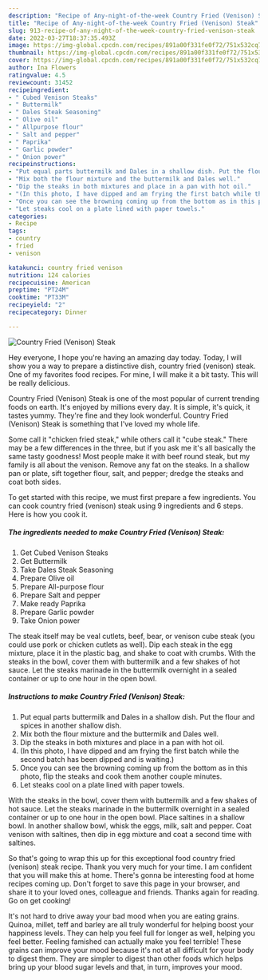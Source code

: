 ```yaml
---
description: "Recipe of Any-night-of-the-week Country Fried (Venison) Steak"
title: "Recipe of Any-night-of-the-week Country Fried (Venison) Steak"
slug: 913-recipe-of-any-night-of-the-week-country-fried-venison-steak
date: 2022-03-27T18:37:35.493Z
image: https://img-global.cpcdn.com/recipes/891a00f331fe0f72/751x532cq70/country-fried-venison-steak-recipe-main-photo.jpg
thumbnail: https://img-global.cpcdn.com/recipes/891a00f331fe0f72/751x532cq70/country-fried-venison-steak-recipe-main-photo.jpg
cover: https://img-global.cpcdn.com/recipes/891a00f331fe0f72/751x532cq70/country-fried-venison-steak-recipe-main-photo.jpg
author: Ina Flowers
ratingvalue: 4.5
reviewcount: 31452
recipeingredient:
- " Cubed Venison Steaks"
- " Buttermilk"
- " Dales Steak Seasoning"
- " Olive oil"
- " Allpurpose flour"
- " Salt and pepper"
- " Paprika"
- " Garlic powder"
- " Onion power"
recipeinstructions:
- "Put equal parts buttermilk and Dales in a shallow dish. Put the flour and spices in another shallow dish."
- "Mix both the flour mixture and the buttermilk and Dales well."
- "Dip the steaks in both mixtures and place in a pan with hot oil."
- "(In this photo, I have dipped and am frying the first batch while the second batch has been dipped and is waiting.)"
- "Once you can see the browning coming up from the bottom as in this photo, flip the steaks and cook them another couple minutes."
- "Let steaks cool on a plate lined with paper towels."
categories:
- Recipe
tags:
- country
- fried
- venison

katakunci: country fried venison 
nutrition: 124 calories
recipecuisine: American
preptime: "PT24M"
cooktime: "PT33M"
recipeyield: "2"
recipecategory: Dinner

---
```



![Country Fried (Venison) Steak](https://img-global.cpcdn.com/recipes/891a00f331fe0f72/751x532cq70/country-fried-venison-steak-recipe-main-photo.jpg)

Hey everyone, I hope you're having an amazing day today. Today, I will show you a way to prepare a distinctive dish, country fried (venison) steak. One of my favorites food recipes. For mine, I will make it a bit tasty. This will be really delicious.

Country Fried (Venison) Steak is one of the most popular of current trending foods on earth. It's enjoyed by millions every day. It is simple, it's quick, it tastes yummy. They're fine and they look wonderful. Country Fried (Venison) Steak is something that I've loved my whole life.

Some call it &#34;chicken fried steak,&#34; while others call it &#34;cube steak.&#34; There may be a few differences in the three, but if you ask me it&#39;s all basically the same tasty goodness! Most people make it with beef round steak, but my family is all about the venison. Remove any fat on the steaks. In a shallow pan or plate, sift together flour, salt, and pepper; dredge the steaks and coat both sides.


To get started with this recipe, we must first prepare a few ingredients. You can cook country fried (venison) steak using 9 ingredients and 6 steps. Here is how you cook it.

<!--inarticleads1-->

##### The ingredients needed to make Country Fried (Venison) Steak:

1. Get  Cubed Venison Steaks
1. Get  Buttermilk
1. Take  Dales Steak Seasoning
1. Prepare  Olive oil
1. Prepare  All-purpose flour
1. Prepare  Salt and pepper
1. Make ready  Paprika
1. Prepare  Garlic powder
1. Take  Onion power


The steak itself may be veal cutlets, beef, bear, or venison cube steak (you could use pork or chicken cutlets as well). Dip each steak in the egg mixture, place it in the plastic bag, and shake to coat with crumbs. With the steaks in the bowl, cover them with buttermilk and a few shakes of hot sauce. Let the steaks marinade in the buttermilk overnight in a sealed container or up to one hour in the open bowl. 

<!--inarticleads2-->

##### Instructions to make Country Fried (Venison) Steak:

1. Put equal parts buttermilk and Dales in a shallow dish. Put the flour and spices in another shallow dish.
1. Mix both the flour mixture and the buttermilk and Dales well.
1. Dip the steaks in both mixtures and place in a pan with hot oil.
1. (In this photo, I have dipped and am frying the first batch while the second batch has been dipped and is waiting.)
1. Once you can see the browning coming up from the bottom as in this photo, flip the steaks and cook them another couple minutes.
1. Let steaks cool on a plate lined with paper towels.


With the steaks in the bowl, cover them with buttermilk and a few shakes of hot sauce. Let the steaks marinade in the buttermilk overnight in a sealed container or up to one hour in the open bowl. Place saltines in a shallow bowl. In another shallow bowl, whisk the eggs, milk, salt and pepper. Coat venison with saltines, then dip in egg mixture and coat a second time with saltines. 

So that's going to wrap this up for this exceptional food country fried (venison) steak recipe. Thank you very much for your time. I am confident that you will make this at home. There's gonna be interesting food at home recipes coming up. Don't forget to save this page in your browser, and share it to your loved ones, colleague and friends. Thanks again for reading. Go on get cooking!

It's not hard to drive away your bad mood when you are eating grains. Quinoa, millet, teff and barley are all truly wonderful for helping boost your happiness levels. They can help you feel full for longer as well, helping you feel better. Feeling famished can actually make you feel terrible! These grains can improve your mood because it's not at all difficult for your body to digest them. They are simpler to digest than other foods which helps bring up your blood sugar levels and that, in turn, improves your mood.
